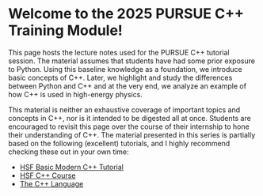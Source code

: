# Welcome to the 2025 PURSUE C++ Training Module!

This page hosts the lecture notes used for the PURSUE C++ tutorial session. The material assumes that students have had some prior exposure to Python.
Using this baseline knowledge as a foundation, we introduce basic concepts of C++. Later, we highlight and study the differences between Python and C++ and at the very end, we analyze an example of how C++ is used in high-energy physics. 

This material is neither an exhaustive coverage of important topics and concepts in C++, nor is it intended to be digested all at once. Students are encouraged to revisit this page over the course of their internship to hone their understanding of C++. The material presented in this series is partially based on the following (excellent) tutorials, and I highly recommend checking these out in your own time:

* [HSF Basic Modern C++ Tutorial](https://hsf-training.github.io/hsf-training-cpp-webpage/)
* [HSF C++ Course](https://github.com/hsf-training/cpluspluscourse)
* [The C++ Language](https://cplusplus.com/doc/tutorial/)

```{tableofcontents}
```

